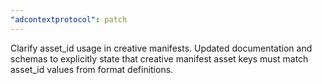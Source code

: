 ```yaml
---
"adcontextprotocol": patch
---
```


Clarify asset_id usage in creative manifests. Updated documentation and schemas to explicitly state that creative manifest asset keys must match asset_id values from format definitions.
